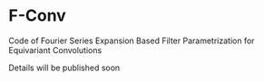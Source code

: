 # F-Conv
Code of Fourier Series Expansion Based Filter Parametrization for Equivariant Convolutions

Details will be published soon
